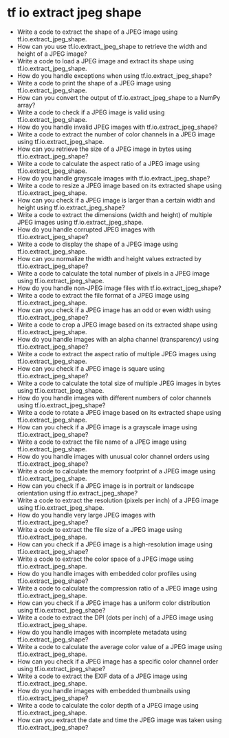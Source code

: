 # tf io extract jpeg shape

- Write a code to extract the shape of a JPEG image using tf.io.extract_jpeg_shape.
- How can you use tf.io.extract_jpeg_shape to retrieve the width and height of a JPEG image?
- Write a code to load a JPEG image and extract its shape using tf.io.extract_jpeg_shape.
- How do you handle exceptions when using tf.io.extract_jpeg_shape?
- Write a code to print the shape of a JPEG image using tf.io.extract_jpeg_shape.
- How can you convert the output of tf.io.extract_jpeg_shape to a NumPy array?
- Write a code to check if a JPEG image is valid using tf.io.extract_jpeg_shape.
- How do you handle invalid JPEG images with tf.io.extract_jpeg_shape?
- Write a code to extract the number of color channels in a JPEG image using tf.io.extract_jpeg_shape.
- How can you retrieve the size of a JPEG image in bytes using tf.io.extract_jpeg_shape?
- Write a code to calculate the aspect ratio of a JPEG image using tf.io.extract_jpeg_shape.
- How do you handle grayscale images with tf.io.extract_jpeg_shape?
- Write a code to resize a JPEG image based on its extracted shape using tf.io.extract_jpeg_shape.
- How can you check if a JPEG image is larger than a certain width and height using tf.io.extract_jpeg_shape?
- Write a code to extract the dimensions (width and height) of multiple JPEG images using tf.io.extract_jpeg_shape.
- How do you handle corrupted JPEG images with tf.io.extract_jpeg_shape?
- Write a code to display the shape of a JPEG image using tf.io.extract_jpeg_shape.
- How can you normalize the width and height values extracted by tf.io.extract_jpeg_shape?
- Write a code to calculate the total number of pixels in a JPEG image using tf.io.extract_jpeg_shape.
- How do you handle non-JPEG image files with tf.io.extract_jpeg_shape?
- Write a code to extract the file format of a JPEG image using tf.io.extract_jpeg_shape.
- How can you check if a JPEG image has an odd or even width using tf.io.extract_jpeg_shape?
- Write a code to crop a JPEG image based on its extracted shape using tf.io.extract_jpeg_shape.
- How do you handle images with an alpha channel (transparency) using tf.io.extract_jpeg_shape?
- Write a code to extract the aspect ratio of multiple JPEG images using tf.io.extract_jpeg_shape.
- How can you check if a JPEG image is square using tf.io.extract_jpeg_shape?
- Write a code to calculate the total size of multiple JPEG images in bytes using tf.io.extract_jpeg_shape.
- How do you handle images with different numbers of color channels using tf.io.extract_jpeg_shape?
- Write a code to rotate a JPEG image based on its extracted shape using tf.io.extract_jpeg_shape.
- How can you check if a JPEG image is a grayscale image using tf.io.extract_jpeg_shape?
- Write a code to extract the file name of a JPEG image using tf.io.extract_jpeg_shape.
- How do you handle images with unusual color channel orders using tf.io.extract_jpeg_shape?
- Write a code to calculate the memory footprint of a JPEG image using tf.io.extract_jpeg_shape.
- How can you check if a JPEG image is in portrait or landscape orientation using tf.io.extract_jpeg_shape?
- Write a code to extract the resolution (pixels per inch) of a JPEG image using tf.io.extract_jpeg_shape.
- How do you handle very large JPEG images with tf.io.extract_jpeg_shape?
- Write a code to extract the file size of a JPEG image using tf.io.extract_jpeg_shape.
- How can you check if a JPEG image is a high-resolution image using tf.io.extract_jpeg_shape?
- Write a code to extract the color space of a JPEG image using tf.io.extract_jpeg_shape.
- How do you handle images with embedded color profiles using tf.io.extract_jpeg_shape?
- Write a code to calculate the compression ratio of a JPEG image using tf.io.extract_jpeg_shape.
- How can you check if a JPEG image has a uniform color distribution using tf.io.extract_jpeg_shape?
- Write a code to extract the DPI (dots per inch) of a JPEG image using tf.io.extract_jpeg_shape.
- How do you handle images with incomplete metadata using tf.io.extract_jpeg_shape?
- Write a code to calculate the average color value of a JPEG image using tf.io.extract_jpeg_shape.
- How can you check if a JPEG image has a specific color channel order using tf.io.extract_jpeg_shape?
- Write a code to extract the EXIF data of a JPEG image using tf.io.extract_jpeg_shape.
- How do you handle images with embedded thumbnails using tf.io.extract_jpeg_shape?
- Write a code to calculate the color depth of a JPEG image using tf.io.extract_jpeg_shape.
- How can you extract the date and time the JPEG image was taken using tf.io.extract_jpeg_shape?